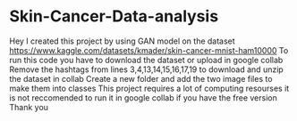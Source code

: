 # Skin-Cancer-Data-analysis

Hey I created this project by using GAN model on the dataset https://www.kaggle.com/datasets/kmader/skin-cancer-mnist-ham10000
To run this code you have to download the dataset or upload in google collab 
Remove the hashtags from lines 3,4,13,14,15,16,17,19 to download and unzip the dataset in collab
Create a new folder and add the two image files to make them into classes 
This project requires a lot of computing resourses it is not reccomended to run it in google collab if you have the free version
Thank you
